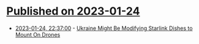 # [Published on 2023-01-24](index.md)

* [2023-01-24, 22:37:00](https://soylentnews.org/article.pl?sid=23/01/24/0250221&from=rss) - [Ukraine Might Be Modifying Starlink Dishes to Mount On Drones](https://soylentnews.org/article.pl?sid=23/01/24/0250221&from=rss)
